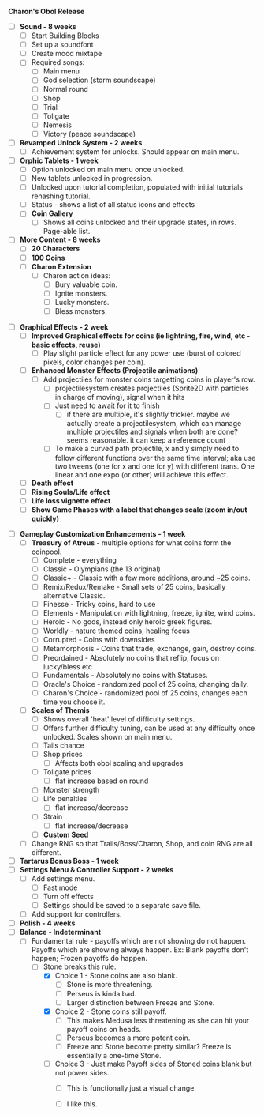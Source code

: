**Charon's Obol Release**
- [ ] **Sound - 8 weeks**
	- [ ] Start Building Blocks
	- [ ] Set up a soundfont
	- [ ] Create mood mixtape
	- [ ] Required songs:
		- [ ] Main menu
		- [ ] God selection (storm soundscape)
		- [ ] Normal round
		- [ ] Shop
		- [ ] Trial
		- [ ] Tollgate
		- [ ] Nemesis
		- [ ] Victory (peace soundscape)
- [ ] **Revamped Unlock System - 2 weeks**
	- [ ] Achievement system for unlocks. Should appear on main menu.
- [ ] **Orphic Tablets - 1 week**
	- [ ] Option unlocked on main menu once unlocked.
	- [ ] New tablets unlocked in progression.
	- [ ] Unlocked upon tutorial completion, populated with initial tutorials rehashing tutorial.
	- [ ] Status - shows a list of all status icons and effects
	- [ ] **Coin Gallery**
		- [ ] Shows all coins unlocked and their upgrade states, in rows. Page-able list.
- [ ] **More Content - 8 weeks**
	- [ ] **20 Characters**
	- [ ] **100 Coins**
	- [ ] **Charon Extension**
		- [ ] Charon action ideas:
			- [ ] Bury valuable coin.
			- [ ] Ignite monsters.
			- [ ] Lucky monsters.
			- [ ] Bless monsters.
* [ ] **Graphical Effects - 2 week**
	- [ ] **Improved Graphical effects for coins (ie lightning, fire, wind, etc - basic effects, reuse)**
		- [ ] Play slight particle effect for any power use (burst of colored pixels, color changes per coin).
	- [ ] **Enhanced Monster Effects (Projectile animations)**
		- [ ] Add projectiles for monster coins targetting coins in player's row.
			- [ ] projectilesystem creates projectiles (Sprite2D with particles in charge of moving), signal when it hits
			- [ ] Just need to await for it to finish
				- [ ] if there are multiple, it's slightly trickier. maybe we actually create a projectilesystem, which can manage multiple projectiles and signals when both are done? seems reasonable. it can keep a reference count
			- [ ] To make a curved path projectile, x and y simply need to follow different functions over the same time interval; aka use two tweens (one for x and one for y) with different trans. One linear and one expo (or other) will achieve this effect.
	- [ ] **Death effect**
	- [ ] **Rising Souls/Life effect**
	- [ ] **Life loss vignette effect**
	- [ ] **Show Game Phases with a label that changes scale (zoom in/out quickly)**
- [ ] **Gameplay Customization Enhancements - 1 week**
	- [ ] **Treasury of Atreus** - multiple options for what coins form the coinpool.
		- [ ] Complete - everything
		- [ ] Classic - Olympians (the 13 original)
		- [ ] Classic+ - Classic with a few more additions, around ~25 coins.
		- [ ] Remix/Redux/Remake - Small sets of 25 coins, basically alternative Classic.
		- [ ] Finesse - Tricky coins, hard to use
		- [ ] Elements - Manipulation with lightning, freeze, ignite, wind coins.
		- [ ] Heroic - No gods, instead only heroic greek figures.
		- [ ] Worldly - nature themed coins, healing focus
		- [ ] Corrupted - Coins with downsides
		- [ ] Metamorphosis - Coins that trade, exchange, gain, destroy coins.
		- [ ] Preordained - Absolutely no coins that reflip, focus on lucky/bless etc
		- [ ] Fundamentals - Absolutely no coins with Statuses.
		- [ ] Oracle's Choice - randomized pool of 25 coins, changing daily.
		- [ ] Charon's Choice - randomized pool of 25 coins, changes each time you choose it.
	- [ ] **Scales of Themis**
		- [ ] Shows overall 'heat' level of difficulty settings.
		- [ ] Offers further difficulty tuning, can be used at any difficulty once unlocked. Scales shown on main menu.
		- [ ] Tails chance
		- [ ] Shop prices
			- [ ] Affects both obol scaling and upgrades
		- [ ] Tollgate prices
			- [ ] flat increase based on round
		- [ ] Monster strength
		- [ ] Life penalties
			- [ ] flat increase/decrease
		- [ ] Strain
			- [ ] flat increase/decrease
		- [ ] **Custom Seed**
	- [ ] Change RNG so that Trails/Boss/Charon, Shop, and coin RNG are all different.
- [ ] **Tartarus Bonus Boss - 1 week**
- [ ] **Settings Menu & Controller Support - 2 weeks**
	- [ ] Add settings menu.
		- [ ] Fast mode
		- [ ] Turn off effects
		- [ ] Settings should be saved to a separate save file.
	- [ ] Add support for controllers.
- [ ] **Polish - 4 weeks**
- [ ] **Balance - Indeterminant**
	- [ ] Fundamental rule - payoffs which are not showing do not happen. Payoffs which are showing always happen. Ex: Blank payoffs don't happen; Frozen payoffs do happen.
		- [ ] Stone breaks this rule. 
			- [x] Choice 1 - Stone coins are also blank.
				- [ ] Stone is more threatening.
				- [ ] Perseus is kinda bad.
				- [ ] Larger distinction between Freeze and Stone.
			- [x] Choice 2 - Stone coins still payoff.
				- [ ] This makes Medusa less threatening as she can hit your payoff coins on heads.
				- [ ] Perseus becomes a more potent coin.
				- [ ] Freeze and Stone become pretty similar? Freeze is essentially a one-time Stone.
			- [ ] Choice 3 - Just make Payoff sides of Stoned coins blank but not power sides. 
				- [ ] This is functionally just a visual change.
				- [ ] I like this.

